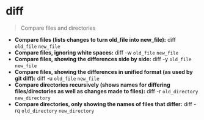 # diff
> Compare files and directories
- **Compare files (lists changes to turn old_file into new_file):**
diff `old_file` `new_file`
- **Compare files, ignoring white spaces:**
diff -w `old_file` `new_file`
- **Compare files, showing the differences side by side:**
diff -y `old_file` `new_file`
- **Compare files, showing the differences in unified format (as used by git diff):**
diff -u `old_file` `new_file`
- **Compare directories recursively (shows names for differing files/directories as well as changes made to files):**
diff -r `old_directory` `new_directory`
- **Compare directories, only showing the names of files that differ:**
diff -rq `old_directory` `new_directory`
